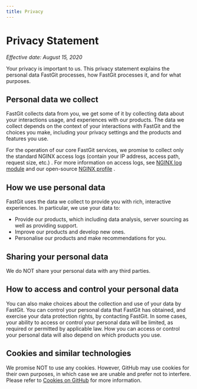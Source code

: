 ```yaml
---
title: Privacy
---
```


# Privacy Statement

*Effective date: August 15, 2020*

Your privacy is important to us. This privacy statement explains the personal data FastGit processes, how FastGit processes it, and for what purposes.

## Personal data we collect

FastGit collects data from you, we get some of it by collecting data about your interactions usage, and experiences with our products. The data we collect depends on the context of your interactions with FastGit and the choices you make, including your privacy settings and the products and features you use.

For the operation of our core FastGit services, we promise to collect only the standard NGINX access logs (contain your IP address, access path, request size, etc.) . For more information on access logs, see [NGINX log module](https://nginx.org/en/docs/http/ngx_http_log_module.html) and our open-source [NGINX profile](https://github.com/fastgitorg/NGINX-conf) .

## How we use personal data

FastGit uses the data we collect to provide you with rich, interactive experiences. In particular, we use your data to:

- Provide our products, which including data analysis, server sourcing as well as providing support.
- Improve our products and develop new ones.
- Personalise our products and make recommendations for you.

## Sharing your personal data

We do NOT share your personal data with any third parties.

## How to access and control your personal data

You can also make choices about the collection and use of your data by FastGit. You can control your personal data that FastGit has obtained, and exercise your data protection rights, by contacting FastGit. In some cases, your ability to access or control your personal data will be limited, as required or permitted by applicable law. How you can access or control your personal data will also depend on which products you use.

## Cookies and similar technologies

We promise NOT to use any cookies. However, GitHub may use cookies for their own purposes, in which case we are unable and prefer not to interfere. Please refer to [Cookies on GitHub](https://docs.github.com/en/github/site-policy/github-subprocessors-and-cookies#cookies-on-github) for more information.
